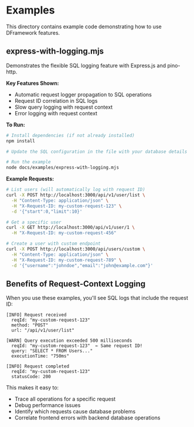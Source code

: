# Examples

This directory contains example code demonstrating how to use DFramework features.

## express-with-logging.mjs

Demonstrates the flexible SQL logging feature with Express.js and pino-http.

**Key Features Shown:**
- Automatic request logger propagation to SQL operations
- Request ID correlation in SQL logs
- Slow query logging with request context
- Error logging with request context

**To Run:**

```bash
# Install dependencies (if not already installed)
npm install

# Update the SQL configuration in the file with your database details

# Run the example
node docs/examples/express-with-logging.mjs
```

**Example Requests:**

```bash
# List users (will automatically log with request ID)
curl -X POST http://localhost:3000/api/v1/user/list \
  -H "Content-Type: application/json" \
  -H "X-Request-ID: my-custom-request-123" \
  -d '{"start":0,"limit":10}'

# Get a specific user
curl -X GET http://localhost:3000/api/v1/user/1 \
  -H "X-Request-ID: my-custom-request-456"

# Create a user with custom endpoint
curl -X POST http://localhost:3000/api/users/custom \
  -H "Content-Type: application/json" \
  -H "X-Request-ID: my-custom-request-789" \
  -d '{"username":"johndoe","email":"john@example.com"}'
```

## Benefits of Request-Context Logging

When you use these examples, you'll see SQL logs that include the request ID:

```
[INFO] Request received
  reqId: "my-custom-request-123"
  method: "POST"
  url: "/api/v1/user/list"

[WARN] Query execution exceeded 500 milliseconds
  reqId: "my-custom-request-123"  ← Same request ID!
  query: "SELECT * FROM Users..."
  executionTime: "750ms"

[INFO] Request completed
  reqId: "my-custom-request-123"
  statusCode: 200
```

This makes it easy to:
- Trace all operations for a specific request
- Debug performance issues
- Identify which requests cause database problems
- Correlate frontend errors with backend database operations

